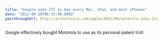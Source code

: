 ```yaml
---
title: "Google asks ITC to ban every Mac, iPad, and most iPhones"
date: "2012-09-20T06:15:48.000Z"
passthroughUrl: http://arstechnica.com/apple/2012/09/motorola-asks-itc-to-ban-every-mac-ipad-and-most-iphones/
---
```


Google effectively bought Motorola to use as its personal patent troll.